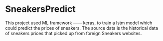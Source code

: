 # SneakersPredict

This project used ML framework —— keras, to train a lstm model which could predict the prices of sneakers.
The source data is the historical data of sneakers prices that picked up from foreign Sneakers websites.

